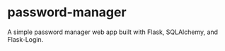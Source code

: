 # password-manager
A simple password manager web app built with Flask, SQLAlchemy, and Flask-Login.
